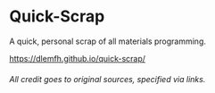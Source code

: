 # Quick-Scrap

A quick, personal scrap of all materials programming.

https://dlemfh.github.io/quick-scrap/

###### *All credit goes to original sources, specified via links.*

